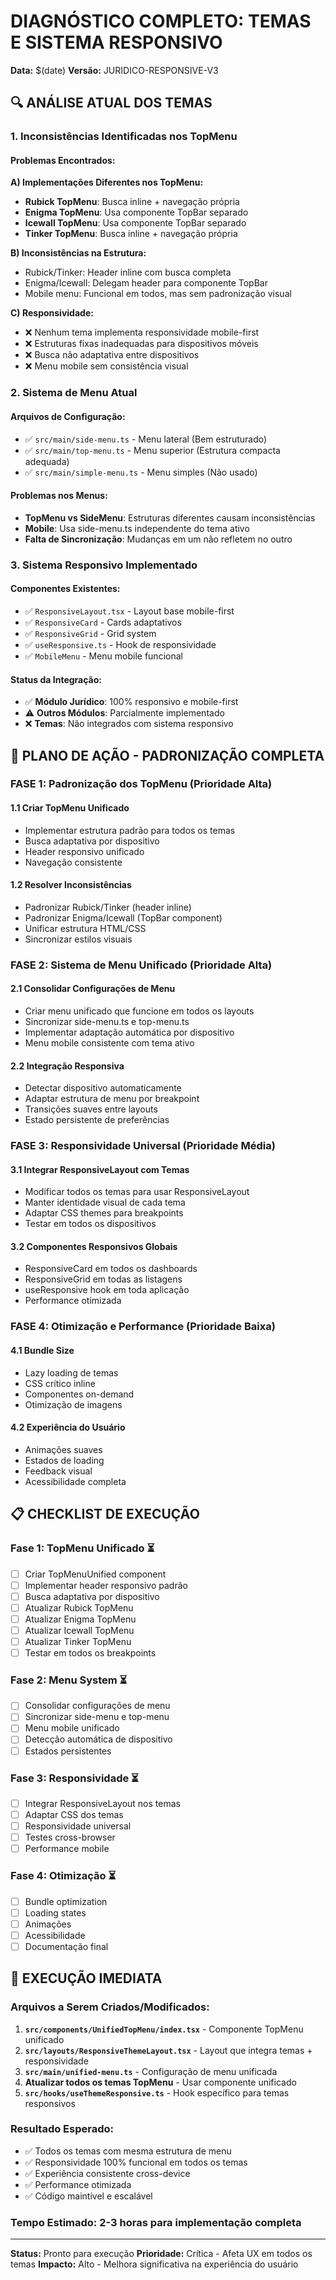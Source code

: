 # DIAGNÓSTICO COMPLETO: TEMAS E SISTEMA RESPONSIVO

**Data:** $(date)
**Versão:** JURIDICO-RESPONSIVE-V3

## 🔍 **ANÁLISE ATUAL DOS TEMAS**

### **1. Inconsistências Identificadas nos TopMenu**

#### **Problemas Encontrados:**

**A) Implementações Diferentes nos TopMenu:**

- **Rubick TopMenu**: Busca inline + navegação própria
- **Enigma TopMenu**: Usa componente TopBar separado
- **Icewall TopMenu**: Usa componente TopBar separado
- **Tinker TopMenu**: Busca inline + navegação própria

**B) Inconsistências na Estrutura:**

- Rubick/Tinker: Header inline com busca completa
- Enigma/Icewall: Delegam header para componente TopBar
- Mobile menu: Funcional em todos, mas sem padronização visual

**C) Responsividade:**

- ❌ Nenhum tema implementa responsividade mobile-first
- ❌ Estruturas fixas inadequadas para dispositivos móveis
- ❌ Busca não adaptativa entre dispositivos
- ❌ Menu mobile sem consistência visual

### **2. Sistema de Menu Atual**

#### **Arquivos de Configuração:**

- ✅ `src/main/side-menu.ts` - Menu lateral (Bem estruturado)
- ✅ `src/main/top-menu.ts` - Menu superior (Estrutura compacta adequada)
- ✅ `src/main/simple-menu.ts` - Menu simples (Não usado)

#### **Problemas nos Menus:**

- **TopMenu vs SideMenu**: Estruturas diferentes causam inconsistências
- **Mobile**: Usa side-menu.ts independente do tema ativo
- **Falta de Sincronização**: Mudanças em um não refletem no outro

### **3. Sistema Responsivo Implementado**

#### **Componentes Existentes:**

- ✅ `ResponsiveLayout.tsx` - Layout base mobile-first
- ✅ `ResponsiveCard` - Cards adaptativos
- ✅ `ResponsiveGrid` - Grid system
- ✅ `useResponsive.ts` - Hook de responsividade
- ✅ `MobileMenu` - Menu mobile funcional

#### **Status da Integração:**

- ✅ **Módulo Jurídico**: 100% responsivo e mobile-first
- ⚠️ **Outros Módulos**: Parcialmente implementado
- ❌ **Temas**: Não integrados com sistema responsivo

## 🎯 **PLANO DE AÇÃO - PADRONIZAÇÃO COMPLETA**

### **FASE 1: Padronização dos TopMenu (Prioridade Alta)**

#### **1.1 Criar TopMenu Unificado**

- Implementar estrutura padrão para todos os temas
- Busca adaptativa por dispositivo
- Header responsivo unificado
- Navegação consistente

#### **1.2 Resolver Inconsistências**

- Padronizar Rubick/Tinker (header inline)
- Padronizar Enigma/Icewall (TopBar component)
- Unificar estrutura HTML/CSS
- Sincronizar estilos visuais

### **FASE 2: Sistema de Menu Unificado (Prioridade Alta)**

#### **2.1 Consolidar Configurações de Menu**

- Criar menu unificado que funcione em todos os layouts
- Sincronizar side-menu.ts e top-menu.ts
- Implementar adaptação automática por dispositivo
- Menu mobile consistente com tema ativo

#### **2.2 Integração Responsiva**

- Detectar dispositivo automaticamente
- Adaptar estrutura de menu por breakpoint
- Transições suaves entre layouts
- Estado persistente de preferências

### **FASE 3: Responsividade Universal (Prioridade Média)**

#### **3.1 Integrar ResponsiveLayout com Temas**

- Modificar todos os temas para usar ResponsiveLayout
- Manter identidade visual de cada tema
- Adaptar CSS themes para breakpoints
- Testar em todos os dispositivos

#### **3.2 Componentes Responsivos Globais**

- ResponsiveCard em todos os dashboards
- ResponsiveGrid em todas as listagens
- useResponsive hook em toda aplicação
- Performance otimizada

### **FASE 4: Otimização e Performance (Prioridade Baixa)**

#### **4.1 Bundle Size**

- Lazy loading de temas
- CSS crítico inline
- Componentes on-demand
- Otimização de imagens

#### **4.2 Experiência do Usuário**

- Animações suaves
- Estados de loading
- Feedback visual
- Acessibilidade completa

## 📋 **CHECKLIST DE EXECUÇÃO**

### **Fase 1: TopMenu Unificado** ⏳

- [ ] Criar TopMenuUnified component
- [ ] Implementar header responsivo padrão
- [ ] Busca adaptativa por dispositivo
- [ ] Atualizar Rubick TopMenu
- [ ] Atualizar Enigma TopMenu
- [ ] Atualizar Icewall TopMenu
- [ ] Atualizar Tinker TopMenu
- [ ] Testar em todos os breakpoints

### **Fase 2: Menu System** ⏳

- [ ] Consolidar configurações de menu
- [ ] Sincronizar side-menu e top-menu
- [ ] Menu mobile unificado
- [ ] Detecção automática de dispositivo
- [ ] Estados persistentes

### **Fase 3: Responsividade** ⏳

- [ ] Integrar ResponsiveLayout nos temas
- [ ] Adaptar CSS dos temas
- [ ] Responsividade universal
- [ ] Testes cross-browser
- [ ] Performance mobile

### **Fase 4: Otimização** ⏳

- [ ] Bundle optimization
- [ ] Loading states
- [ ] Animações
- [ ] Acessibilidade
- [ ] Documentação final

## 🚀 **EXECUÇÃO IMEDIATA**

### **Arquivos a Serem Criados/Modificados:**

1. **`src/components/UnifiedTopMenu/index.tsx`** - Componente TopMenu unificado
2. **`src/layouts/ResponsiveThemeLayout.tsx`** - Layout que integra temas + responsividade
3. **`src/main/unified-menu.ts`** - Configuração de menu unificada
4. **Atualizar todos os temas TopMenu** - Usar componente unificado
5. **`src/hooks/useThemeResponsive.ts`** - Hook específico para temas responsivos

### **Resultado Esperado:**

- ✅ Todos os temas com mesma estrutura de menu
- ✅ Responsividade 100% funcional em todos os temas
- ✅ Experiência consistente cross-device
- ✅ Performance otimizada
- ✅ Código maintível e escalável

### **Tempo Estimado:** 2-3 horas para implementação completa

---

**Status:** Pronto para execução
**Prioridade:** Crítica - Afeta UX em todos os temas
**Impacto:** Alto - Melhora significativa na experiência do usuário

